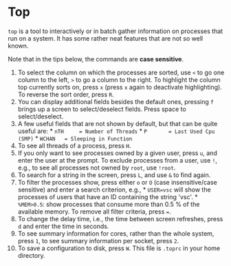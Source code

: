# Top

`top` is a tool to interactively or in batch gather information on
processes that run on a system.  It has some rather neat features
that are not so well known.

Note that in the tips below, the commands are **case sensitive**.

  1. To select the column on which the processes are sorted, use
    `<` to go one column to the left, `>` to go a column to the
    right.  To highlight the column top currently sorts on, press
    `x` (press `x` again to deactivate highlighting). To reverse
    the sort order, press `R`.
  1. You can display additional fields besides the default ones,
    pressing `f` brings up a screen to select/deselect fields.
    Press space to select/deselect.
  1. A few useful fields that are not shown by default, but that
    can be quite useful are:
    * `nTH     = Number of Threads`
    * `P       = Last Used Cpu (SMP)`
    * `WCHAN   = Sleeping in Function`
  1. To see all threads of a process, press `H`.
  1. If you only want to see processes owned by a given user, press
    `u`, and enter the user at the prompt.  To exclude processes
    from a user, use `!`, e.g., to see all processes not owned by
    `root`, use `!root`.
  1. To search for a string in the screen, press `L`, and use `&`
    to find again.
  1. To filter the processes show, press either `o` or `O` (case
    insensitive/case sensitive) and enter a search criterion, e.g.,
    * `USER=vsc` will show the processes of users that have an ID
        containing the string 'vsc'.
    * `%MEM>0.5`: show processes that consume more than 0.5 % of
        the available memory.
    To remove all filter criteria, press `=`.
  1. To change the delay time, i.e., the time between screen
    refreshes, press `d` and enter the time in seconds.
  1. To see summary information for cores, rather than the whole
    system, press `1`, to see summary information per socket, press
    `2`.  
  1. To save a configuration to disk, press `W`.  This file is
    `.toprc` in your home directory. 
